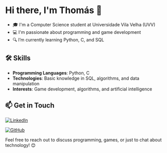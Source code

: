 # Hi there, I'm Thomás 👋

- 🎓 I'm a Computer Science student at Universidade Vila Velha (UVV)
- 💻 I'm passionate about programming and game development
- 🔍 I’m currently learning Python, C, and SQL

## 🛠️ Skills

- **Programming Languages**: Python, C
- **Technologies**: Basic knowledge in SQL, algorithms, and data manipulation
- **Interests**: Game development, algorithms, and artificial intelligence

## 📫 Get in Touch

[![LinkedIn](https://img.shields.io/badge/LinkedIn-Connect-blue)](www.linkedin.com/in/thomás-kriger)

[![GitHub](https://img.shields.io/badge/GitHub-Follow-black)](https://github.com/KrigerThomas)


Feel free to reach out to discuss programming, games, or just to chat about technology! 😊

